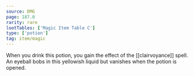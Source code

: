 ```yaml
---
source: DMG
page: 187.0
rarity: rare
lootTables: ['Magic Item Table C']
type: ['potion']
tag: item/magic
---
```


When you drink this potion, you gain the effect of the [[clairvoyance]] spell. An eyeball bobs in this yellowish liquid but vanishes when the potion is opened.


